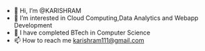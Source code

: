 - 👋 Hi, I’m @KARISHRAM
- 👀 I’m interested in Cloud Computing,Data Analytics and Webapp Development
- 🌱 I have completed BTech in Computer Science
- 📫 How to reach me karishram111@gmail.com

<!---
KARISHRAM/KARISHRAM is a ✨ special ✨ repository because its `README.md` (this file) appears on your GitHub profile.
You can click the Preview link to take a look at your changes.
--->
